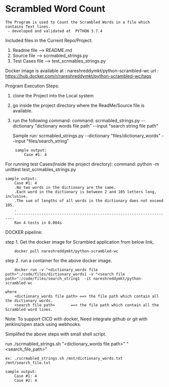 # Scrambled Word Count 
    The Program is used to Count the Scrambled Words in a file which contains Text lines.
     - developed and validated at  PYTHON 3.7.4

Included files in the Current Repo/Project:
1. Readme file --> README.md
2. Source file --> scrmabled_strings.py 
3. Test Cases file --> test_scrmables_strings.py

Docker image is available at : nareshreddymkt/python-scrambled-wc
url : https://hub.docker.com/r/nareshreddymkt/python-scrambled-wc/tags


Program Execution Steps:
1. clone the Project into the Local system
2. go inside the project directory where the ReadMe/Source file is available.
3. run the following command:
    command: scrmabled_strings.py --dictionary "dictionary words file path" --input "search string file path"
    
    Sample run:
        scrmabled_strings.py --dictionary "files/dictionary_words" --input "files/search_string"
        
        sample output:
            Case #1: 4

For running test Cases(Inside the project directory):
    command: python -m unittest test_scrmables_strings.py
    
    sample output:
        Case #1: 4
        .No two words in the dictionary are the same.
        .Each word in the dictionary is between 2 and 105 letters long, inclusive.
        .The sum of lengths of all words in the dictionary does not exceed 105.
        .
        ----------------------------------------------------------------------
        Ran 4 tests in 0.004s
        
        
DOCKER pipeline:

step 1. Get the docker image for Scrambled application from below link,
		
        docker pull nareshreddymkt/python-scrambled-wc

step 2. run a container for the above docker image.
		
        docker run -v "<dictionary_words file path>":/code/files/dictionary_words1 -v "<search file path>":/code/files/search_string1  -it nareshreddymkt/python-scrambled-wc
	
	where 
		<dictionary_words file path> ==> the file path which contain all the dictionary words.
		<search file path>	     ==> the file path which contain all the Scrambled word lines.
	
        
        
Note: To support CICD with docker, Need integrate github or git with jenkins/open stack using webhooks.


Simplifed the above steps with small shell script.

run ./scrmabled_strings.sh  "<dictionary_words file path>"  "<search_file_path>"

	ex: ./scrmabled_strings.sh /mnt/dictionary_words.txt  /mnt/search_file.txt
	
	sample output:
		Case #1: 4
		Case #2: 4
